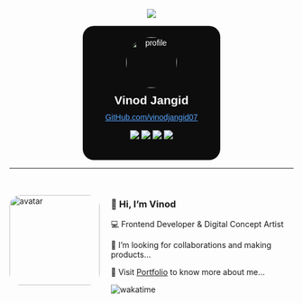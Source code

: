 <!-- Typing + Slow Deleting Effect with Quotes (Fira Code Font, Instant Restart) -->
<p align="center">
  <a href="#">
    <img src="https://readme-typing-svg.demolab.com?font=Fira+Code&weight=450&size=20&duration=5200&pause=0&color=9a80f8&center=true&vCenter=true&width=800&lines=%22Learning%2C+Living%2C+and+Leveling+up.%22&letterSpacing=2&deleteSpeed=150" />
  </a>
</p>

<!-- Profile Card -->
<div align="center">
  <div style="
    background:#0d0d0d;
    border-radius:20px;
    padding:20px 40px;
    display:inline-block;
    color:#fff;
    font-family:Arial, sans-serif;
    ">
    
  <img src="https://avatars.githubusercontent.com/u/000000?v=4" width="90" style="border-radius:50%;" alt="profile" />
  
  <h2 style="margin:10px 0;">Vinod Jangid</h2>
  <a href="https://github.com/vinodjangid07" style="color:#58a6ff;">GitHub.com/vinodjangid07</a>
  
  <p style="margin-top:15px;">
    <img src="https://img.shields.io/badge/Followers-277-00bfff?style=for-the-badge&logo=github&logoColor=white" />
    <img src="https://img.shields.io/badge/Repositories-47-ff69b4?style=for-the-badge&logo=github&logoColor=white" />
    <img src="https://img.shields.io/badge/Stars-435-ffc94d?style=for-the-badge&logo=starship&logoColor=white" />
    <img src="https://img.shields.io/badge/Commits-1216-32cd32?style=for-the-badge&logo=git&logoColor=white" />
  </p>
  </div>
</div>

---

<!-- About Section -->
<div style="display:flex; align-items:center; gap:20px; margin-top:30px;">

  <!-- Avatar -->
  <img src="https://avatars.githubusercontent.com/u/000000?v=4" width="160" style="border-radius:20px;" alt="avatar" />

  <!-- Text -->
  <div>
    <h3>👋 Hi, I’m Vinod</h3>
    <p>💻 Frontend Developer & Digital Concept Artist</p>
    <p>🤝 I’m looking for collaborations and making products...</p>
    <p>🔗 Visit <a href="https://your-portfolio-link.com" target="_blank">Portfolio</a> to know more about me...</p>
    
   <img src="https://wakatime.com/badge/user/your-wakatime-id.svg" alt="wakatime" />
  </div>
</div>

